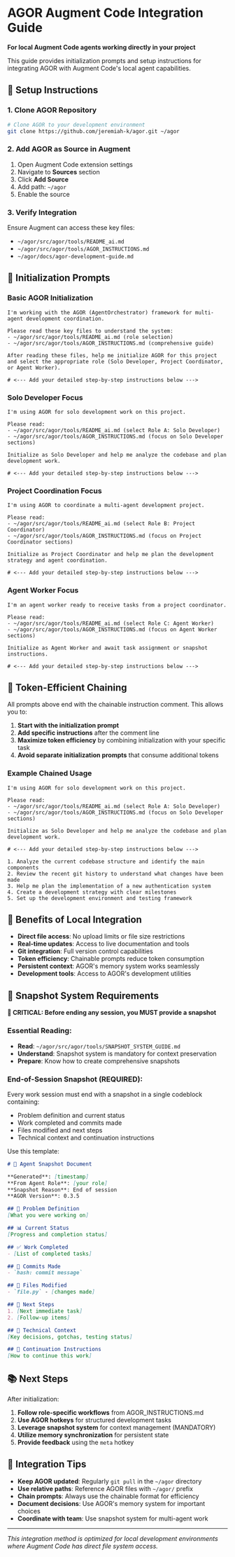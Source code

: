 # AGOR Augment Code Integration Guide

**For local Augment Code agents working directly in your project**

This guide provides initialization prompts and setup instructions for integrating AGOR with Augment Code's local agent capabilities.

## 🔧 Setup Instructions

### 1. Clone AGOR Repository

```bash
# Clone AGOR to your development environment
git clone https://github.com/jeremiah-k/agor.git ~/agor
```

### 2. Add AGOR as Source in Augment

1. Open Augment Code extension settings
2. Navigate to **Sources** section
3. Click **Add Source**
4. Add path: `~/agor`
5. Enable the source

### 3. Verify Integration

Ensure Augment can access these key files:

- `~/agor/src/agor/tools/README_ai.md`
- `~/agor/src/agor/tools/AGOR_INSTRUCTIONS.md`
- `~/agor/docs/agor-development-guide.md`

## 🚀 Initialization Prompts

### Basic AGOR Initialization

```
I'm working with the AGOR (AgentOrchestrator) framework for multi-agent development coordination.

Please read these key files to understand the system:
- ~/agor/src/agor/tools/README_ai.md (role selection)
- ~/agor/src/agor/tools/AGOR_INSTRUCTIONS.md (comprehensive guide)

After reading these files, help me initialize AGOR for this project and select the appropriate role (Solo Developer, Project Coordinator, or Agent Worker).

# <--- Add your detailed step-by-step instructions below --->
```

### Solo Developer Focus

```
I'm using AGOR for solo development work on this project.

Please read:
- ~/agor/src/agor/tools/README_ai.md (select Role A: Solo Developer)
- ~/agor/src/agor/tools/AGOR_INSTRUCTIONS.md (focus on Solo Developer sections)

Initialize as Solo Developer and help me analyze the codebase and plan development work.

# <--- Add your detailed step-by-step instructions below --->
```

### Project Coordination Focus

```
I'm using AGOR to coordinate a multi-agent development project.

Please read:
- ~/agor/src/agor/tools/README_ai.md (select Role B: Project Coordinator)
- ~/agor/src/agor/tools/AGOR_INSTRUCTIONS.md (focus on Project Coordinator sections)

Initialize as Project Coordinator and help me plan the development strategy and agent coordination.

# <--- Add your detailed step-by-step instructions below --->
```

### Agent Worker Focus

```
I'm an agent worker ready to receive tasks from a project coordinator.

Please read:
- ~/agor/src/agor/tools/README_ai.md (select Role C: Agent Worker)
- ~/agor/src/agor/tools/AGOR_INSTRUCTIONS.md (focus on Agent Worker sections)

Initialize as Agent Worker and await task assignment or snapshot instructions.

# <--- Add your detailed step-by-step instructions below --->
```

## 🎯 Token-Efficient Chaining

All prompts above end with the chainable instruction comment. This allows you to:

1. **Start with the initialization prompt**
2. **Add specific instructions** after the comment line
3. **Maximize token efficiency** by combining initialization with your specific task
4. **Avoid separate initialization prompts** that consume additional tokens

### Example Chained Usage

```
I'm using AGOR for solo development work on this project.

Please read:
- ~/agor/src/agor/tools/README_ai.md (select Role A: Solo Developer)
- ~/agor/src/agor/tools/AGOR_INSTRUCTIONS.md (focus on Solo Developer sections)

Initialize as Solo Developer and help me analyze the codebase and plan development work.

# <--- Add your detailed step-by-step instructions below --->

1. Analyze the current codebase structure and identify the main components
2. Review the recent git history to understand what changes have been made
3. Help me plan the implementation of a new authentication system
4. Create a development strategy with clear milestones
5. Set up the development environment and testing framework
```

## 🔄 Benefits of Local Integration

- **Direct file access**: No upload limits or file size restrictions
- **Real-time updates**: Access to live documentation and tools
- **Git integration**: Full version control capabilities
- **Token efficiency**: Chainable prompts reduce token consumption
- **Persistent context**: AGOR's memory system works seamlessly
- **Development tools**: Access to AGOR's development utilities

## 📸 Snapshot System Requirements

**🚨 CRITICAL: Before ending any session, you MUST provide a snapshot**

### Essential Reading:
- **Read**: `~/agor/src/agor/tools/SNAPSHOT_SYSTEM_GUIDE.md`
- **Understand**: Snapshot system is mandatory for context preservation
- **Prepare**: Know how to create comprehensive snapshots

### End-of-Session Snapshot (REQUIRED):
Every work session must end with a snapshot in a single codeblock containing:
- Problem definition and current status
- Work completed and commits made
- Files modified and next steps
- Technical context and continuation instructions

Use this template:
```markdown
# 📸 Agent Snapshot Document

**Generated**: [timestamp]
**From Agent Role**: [your role]
**Snapshot Reason**: End of session
**AGOR Version**: 0.3.5

## 🎯 Problem Definition
[What you were working on]

## 📊 Current Status
[Progress and completion status]

## ✅ Work Completed
- [List of completed tasks]

## 📝 Commits Made
- `hash: commit message`

## 📁 Files Modified
- `file.py` - [changes made]

## 🔄 Next Steps
1. [Next immediate task]
2. [Follow-up items]

## 🧠 Technical Context
[Key decisions, gotchas, testing status]

## 🎯 Continuation Instructions
[How to continue this work]
```

## 📚 Next Steps

After initialization:

1. **Follow role-specific workflows** from AGOR_INSTRUCTIONS.md
2. **Use AGOR hotkeys** for structured development tasks
3. **Leverage snapshot system** for context management (MANDATORY)
4. **Utilize memory synchronization** for persistent state
5. **Provide feedback** using the `meta` hotkey

## 🤝 Integration Tips

- **Keep AGOR updated**: Regularly `git pull` in the `~/agor` directory
- **Use relative paths**: Reference AGOR files with `~/agor/` prefix
- **Chain prompts**: Always use the chainable format for efficiency
- **Document decisions**: Use AGOR's memory system for important choices
- **Coordinate with team**: Use snapshot system for multi-agent work

---

_This integration method is optimized for local development environments where Augment Code has direct file system access._
